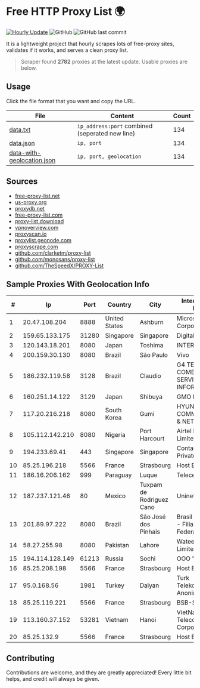 
# Free HTTP Proxy List 🌍

[![Hourly Update](https://github.com/mertguvencli/http-proxy-list/actions/workflows/main.yml/badge.svg?branch=main)](https://github.com/mertguvencli/http-proxy-list/actions/workflows/main.yml)
![GitHub](https://img.shields.io/github/license/mertguvencli/http-proxy-list)
![GitHub last commit](https://img.shields.io/github/last-commit/mertguvencli/http-proxy-list)

It is a lightweight project that hourly scrapes lots of free-proxy sites, validates if it works, and serves a clean proxy list.


> Scraper found **2782** proxies at the latest update. Usable proxies are below.

## Usage

Click the file format that you want and copy the URL.


|File|Content|Count|
|----|-------|-----|
|[data.txt](https://raw.githubusercontent.com/mertguvencli/http-proxy-list/main/proxy-list/data.txt)|`ip_address:port` combined (seperated new line)|134|
|[data.json](https://raw.githubusercontent.com/mertguvencli/http-proxy-list/main/proxy-list/data.json)|`ip, port`|134|
|[data-with-geolocation.json](https://raw.githubusercontent.com/mertguvencli/http-proxy-list/main/proxy-list/data-with-geolocation.json)|`ip, port, geolocation`|134|

## Sources

* [free-proxy-list.net](https://free-proxy-list.net)
* [us-proxy.org](https://www.us-proxy.org)
* [proxydb.net](http://proxydb.net)
* [free-proxy-list.com](https://free-proxy-list.com/?page=&port=&type%5B%5D=http&type%5B%5D=https&up_time=0&search=Search)
* [proxy-list.download](https://www.proxy-list.download/HTTP)
* [vpnoverview.com](https://vpnoverview.com/privacy/anonymous-browsing/free-proxy-servers)
* [proxyscan.io](https://www.proxyscan.io)
* [proxylist.geonode.com](https://proxylist.geonode.com/api/proxy-list?limit=300&page=1&sort_by=lastChecked&sort_type=desc&protocols=http,https)
* [proxyscrape.com](https://api.proxyscrape.com/v2/?request=displayproxies&protocol=http&timeout=10000&country=all&ssl=all&anonymity=all)
* [github.com/clarketm/proxy-list](https://raw.githubusercontent.com/clarketm/proxy-list/master/proxy-list-raw.txt)
* [github.com/monosans/proxy-list](https://raw.githubusercontent.com/monosans/proxy-list/main/proxies/http.txt)
* [github.com/TheSpeedX/PROXY-List](https://raw.githubusercontent.com/TheSpeedX/PROXY-List/master/http.txt)


## Sample Proxies With Geolocation Info

|#|Ip|Port|Country|City|Internet Service Provider|
|-|--|----|-------|----|-------------------------|
|1|20.47.108.204|8888|United States|Ashburn|Microsoft Corporation|
|2|159.65.133.175|31280|Singapore|Singapore|DigitalOcean, LLC|
|3|120.143.18.201|8080|Japan|Toshima|INTERLINK|
|4|200.159.30.130|8080|Brazil|São Paulo|Vivo|
|5|186.232.119.58|3128|Brazil|Claudio|G4 TELECOM COMERCIO E SERVICOS DE INFORMATICA|
|6|160.251.14.122|3129|Japan|Shibuya|GMO Internet, Inc|
|7|117.20.216.218|8080|South Korea|Gumi|HYUNDAI COMMUNICATIONS & NETWORK|
|8|105.112.142.210|8080|Nigeria|Port Harcourt|Airtel Networks Limited|
|9|194.233.69.41|443|Singapore|Singapore|Contabo Asia Private Limited|
|10|85.25.196.218|5566|France|Strasbourg|Host Europe GmbH|
|11|186.16.206.162|999|Paraguay|Luque|Telecel S.A.|
|12|187.237.121.46|80|Mexico|Tuxpam de Rodriguez Cano|Uninet S.A. de C.V.|
|13|201.89.97.222|8080|Brazil|São José dos Pinhais|Brasil Telecom S/A - Filial Distrito Federal|
|14|58.27.255.98|8080|Pakistan|Lahore|Wateen Telecom Limited|
|15|194.114.128.149|61213|Russia|Sochi|OOO "Matritsa"|
|16|85.25.208.198|5566|France|Strasbourg|Host Europe GmbH|
|17|95.0.168.56|1981|Turkey|Dalyan|Turk Telekomunikasyon Anonim Sirketi|
|18|85.25.119.221|5566|France|Strasbourg|BSB-SERVICE|
|19|113.160.37.152|53281|Vietnam|Hanoi|VietNam Post and Telecom Corporation|
|20|85.25.132.9|5566|France|Strasbourg|Host Europe GmbH|



## Contributing

Contributions are welcome, and they are greatly appreciated! Every
little bit helps, and credit will always be given.

